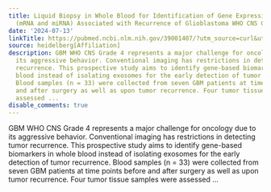 ```yaml
---
title: Liquid Biopsy in Whole Blood for Identification of Gene Expression Patterns
  (mRNA and miRNA) Associated with Recurrence of Glioblastoma WHO CNS Grade 4
date: '2024-07-13'
linkTitle: https://pubmed.ncbi.nlm.nih.gov/39001407/?utm_source=curl&utm_medium=rss&utm_campaign=pubmed-2&utm_content=1FakS-2QOkCT8HsMOQP1bCRQ4YzyumYOmxmF0moLsQ3dFB1E9V&fc=20220326224207&ff=20240713181721&v=2.18.0.post9+e462414
source: heidelberg[Affiliation]
description: GBM WHO CNS Grade 4 represents a major challenge for oncology due to
  its aggressive behavior. Conventional imaging has restrictions in detecting tumor
  recurrence. This prospective study aims to identify gene-based biomarkers in whole
  blood instead of isolating exosomes for the early detection of tumor recurrence.
  Blood samples (n = 33) were collected from seven GBM patients at time points before
  and after surgery as well as upon tumor recurrence. Four tumor tissue samples were
  assessed ...
disable_comments: true
---
```

GBM WHO CNS Grade 4 represents a major challenge for oncology due to its aggressive behavior. Conventional imaging has restrictions in detecting tumor recurrence. This prospective study aims to identify gene-based biomarkers in whole blood instead of isolating exosomes for the early detection of tumor recurrence. Blood samples (n = 33) were collected from seven GBM patients at time points before and after surgery as well as upon tumor recurrence. Four tumor tissue samples were assessed ...